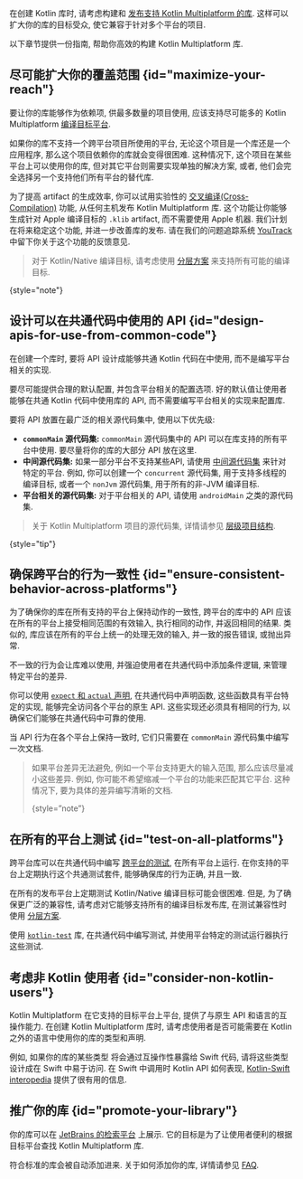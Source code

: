 [//]: # (title: 构建跨平台的 Kotlin 库)

在创建 Kotlin 库时, 请考虑构建和 [发布支持 Kotlin Multiplatform 的库](multiplatform-publish-lib.md).
这样可以扩大你的库的目标受众, 使它兼容于针对多个平台的项目.

以下章节提供一份指南, 帮助你高效的构建 Kotlin Multiplatform 库.

## 尽可能扩大你的覆盖范围 {id="maximize-your-reach"}

要让你的库能够作为依赖项, 供最多数量的项目使用,
应该支持尽可能多的 Kotlin Multiplatform [编译目标平台](multiplatform-dsl-reference.md#targets).

如果你的库不支持一个跨平台项目所使用的平台, 无论这个项目是一个库还是一个应用程序, 那么这个项目依赖你的库就会变得很困难.
这种情况下, 这个项目在某些平台上可以使用你的库, 但对其它平台则需要实现单独的解决方案,
或者, 他们会完全选择另一个支持他们所有平台的替代库.

为了提高 artifact 的生成效率, 你可以试用实验性的 [交叉编译(Cross-Compilation)](multiplatform-publish-lib.md#host-requirements) 功能,
从任何主机发布 Kotlin Multiplatform 库.
这个功能让你能够生成针对 Apple 编译目标的 `.klib` artifact, 而不需要使用 Apple 机器.
我们计划在将来稳定这个功能, 并进一步改善库的发布.
请在我们的问题追踪系统 [YouTrack](https://youtrack.jetbrains.com/issue/KT-71290) 中留下你关于这个功能的反馈意见.

> 对于 Kotlin/Native 编译目标, 请考虑使用 [分层方案](native-target-support.md#for-library-authors) 来支持所有可能的编译目标.
>
{style="note"}

## 设计可以在共通代码中使用的 API {id="design-apis-for-use-from-common-code"}

在创建一个库时, 要将 API 设计成能够共通 Kotlin 代码在中使用, 而不是编写平台相关的实现.

要尽可能提供合理的默认配置, 并包含平台相关的配置选项.
好的默认值让使用者能够在共通 Kotlin 代码中使用库的 API, 而不需要编写平台相关的实现来配置库.

要将 API 放置在最广泛的相关源代码集中, 使用以下优先级:

* **`commonMain` 源代码集:**
  `commonMain` 源代码集中的 API 可以在库支持的所有平台中使用. 要尽量将你的库的大部分 API 放在这里.
* **中间源代码集:**
  如果一部分平台不支持某些API, 请使用 [中间源代码集](multiplatform-discover-project.md#intermediate-source-sets) 来针对特定的平台.
  例如, 你可以创建一个 `concurrent` 源代码集, 用于支持多线程的编译目标, 或者一个 `nonJvm` 源代码集, 用于所有的非-JVM 编译目标.
* **平台相关的源代码集:**
  对于平台相关的 API, 请使用 `androidMain` 之类的源代码集.

> 关于 Kotlin Multiplatform 项目的源代码集, 详情请参见 [层级项目结构](multiplatform-hierarchy.md).
>
{style="tip"}

## 确保跨平台的行为一致性  {id="ensure-consistent-behavior-across-platforms"}

为了确保你的库在所有支持的平台上保持动作的一致性,
跨平台的库中的 API 应该在所有的平台上接受相同范围的有效输入, 执行相同的动作, 并返回相同的结果.
类似的, 库应该在所有的平台上统一的处理无效的输入, 并一致的报告错误, 或抛出异常.

不一致的行为会让库难以使用, 并强迫使用者在共通代码中添加条件逻辑, 来管理特定平台的差异.

你可以使用 [`expect` 和 `actual` 声明](multiplatform-expect-actual.md), 在共通代码中声明函数,
这些函数具有平台特定的实现, 能够完全访问各个平台的原生 API.
这些实现还必须具有相同的行为, 以确保它们能够在共通代码中可靠的使用.

当 API 行为在各个平台上保持一致时, 它们只需要在 `commonMain` 源代码集中编写一次文档.

> 如果平台差异无法避免, 例如一个平台支持更大的输入范围, 那么应该尽量减小这些差异.
> 例如, 你可能不希望缩减一个平台的功能来匹配其它平台.
> 这种情况下, 要为具体的差异编写清晰的文档.
>
> {style=”note”}

## 在所有的平台上测试 {id="test-on-all-platforms"}

跨平台库可以在共通代码中编写 [跨平台的测试](https://www.jetbrains.com/help/kotlin-multiplatform-dev/multiplatform-run-tests.html),
在所有平台上运行.
在你支持的平台上定期执行这个共通测试套件, 能够确保库的行为正确, 并且一致.

在所有的发布平台上定期测试 Kotlin/Native 编译目标可能会很困难.
但是, 为了确保更广泛的兼容性, 请考虑对它能够支持所有的编译目标发布库,
在测试兼容性时使用 [分层方案](native-target-support.md#for-library-authors).

使用 [`kotlin-test`](https://kotlinlang.org/api/latest/kotlin.test/) 库, 在共通代码中编写测试,
并使用平台特定的测试运行器执行这些测试.

## 考虑非 Kotlin 使用者 {id="consider-non-kotlin-users"}

Kotlin Multiplatform 在它支持的目标平台上平台, 提供了与原生 API 和语言的互操作能力.
在创建 Kotlin Multiplatform 库时, 请考虑使用者是否可能需要在 Kotlin 之外的语言中使用你的库的类型和声明.

例如, 如果你的库的某些类型  将会通过互操作性暴露给 Swift 代码,
请将这些类型设计成在 Swift 中易于访问.
在 Swift 中调用时 Kotlin API 如何表现,
[Kotlin-Swift interopedia](https://github.com/kotlin-hands-on/kotlin-swift-interopedia) 提供了很有用的信息.

## 推广你的库 {id="promote-your-library"}

你的库可以在 [JetBrains 的检索平台](https://klibs.io/) 上展示.
它的目标是为了让使用者便利的根据目标平台查找 Kotlin Multiplatform 库.

符合标准的库会被自动添加进来.
关于如何添加你的库, 详情请参见 [FAQ](https://klibs.io/faq).
